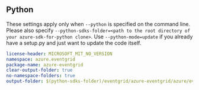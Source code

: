 ## Python

These settings apply only when `--python` is specified on the command line.
Please also specify `--python-sdks-folder=<path to the root directory of your azure-sdk-for-python clone>`.
Use `--python-mode=update` if you already have a setup.py and just want to update the code itself.

``` yaml
license-header: MICROSOFT_MIT_NO_VERSION
namespace: azure.eventgrid
package-name: azure-eventgrid
clear-output-folder: true
no-namespace-folders: true
output-folder: $(python-sdks-folder)/eventgrid/azure-eventgrid/azure/eventgrid/_generated
```

